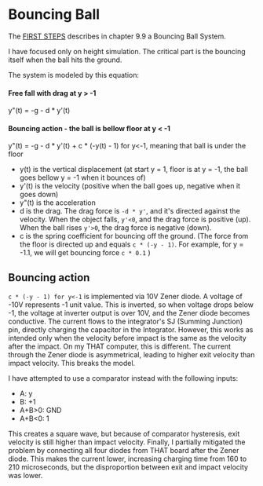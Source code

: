 # Bouncing Ball

The [FIRST STEPS](../THAT_First_Steps.pdf) describes in chapter 9.9 a Bouncing Ball System. 

I have focused only on height simulation. The critical part is the bouncing itself when the ball hits the ground. 

The system is modeled by this equation:

#### Free fall with drag at y > -1
y"(t) = -g - d * y'(t)

#### Bouncing action - the ball is bellow floor at y < -1
y"(t) = -g - d * y'(t) + c * (-y(t) - 1) for y<-1, meaning that ball is under the floor

*  y(t) is the vertical displacement (at start y = 1, floor is at y = -1, the ball goes bellow y = -1 when it bounces of)
*  y'(t) is the velocity (positive when the ball goes up, negative when it goes down)
*  y"(t) is the acceleration
*  d is the drag. The drag force is `-d * y'`, and it's directed against the velocity.  When the object falls, `y'<0`, and the drag force is positive (up). When the ball rises `y'>0`, the drag force is negative (down).
*  c is the spring coefficient for bouncing off the ground. (The force from the floor is directed up and equals  `c * (-y - 1)`. For example, for y = -1.1, we will get bouncing force `c * 0.1` )

## Bouncing action
`c * (-y - 1) for y<-1` is implemented via 10V Zener diode. A voltage of -10V represents -1 unit value. This is inverted, so when voltage drops below -1, the voltage at inverter output is over 10V, and the Zener diode becomes conductive. The current flows to the integrator's SJ (Summing Junction) pin, directly charging the capacitor in the Integrator. However, this works as intended only when the velocity before impact is the same as the velocity after the impact. On my THAT computer, this is different. The current through the Zener diode is asymmetrical, leading to higher exit velocity than impact velocity. This breaks the model. 

I have attempted to use a comparator instead with the following inputs:
*  A: y
*  B: +1
*  A+B>0: GND
*  A+B<0: 1

This creates a square wave, but because of comparator hysteresis, exit velocity is still higher than impact velocity. Finally, I partially mitigated the problem by connecting all four diodes from THAT board after the Zener diode. This makes the current lower, increasing charging time from 160 to 210 microseconds, but the disproportion between exit and impact velocity was lower. 

